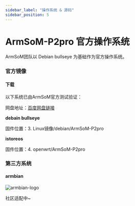 ```yaml
---
sidebar_label: "操作系统 & 源码"
sidebar_position: 5
---
```


# ArmSoM-P2pro 官方操作系统

ArmSoM团队以 Debian bullseye 为基础作为官方操作系统。

### 官方镜像

#### 下载
以下系统已由ArmSoM官方测试验证：

网盘地址：[百度网盘链接](https://pan.baidu.com/s/1f_YDt4S8Zu5URH1zv_UjIw?pwd=arms)

**debain bullseye**

固件位置：3. Linux镜像/debian/ArmSoM-P2pro

**istoreos**

固件位置：4. openwrt/ArmSoM-P2pro

<!-- #### 发布信息

ArmSoM-P2pro 的首次官方发布通告请在以下链接查看：
[ArmSoM-P2pro 系统发布通知](http://forum.armsom.org/t/231115-system-release-notice-for-armsom-w3/139) -->

### 第三方系统

#### armbian
![armbian-logo](/img/armbian-logo.webp)

<!-- [Armbian_23.11.0-trunk_Armsom-w3_bookworm_legacy_5.10.160.img](https://pan.baidu.com/s/1URvyxKoox207rWwsMJmCyQ?pwd=arms)

[Armbian_23.11.0-trunk_Armsom-w3_bookworm_legacy_5.10.160_cinnamon_desktop.img](https://pan.baidu.com/s/1w7v7b1BJ1ubJYrIlFchqUw?pwd=arms)

[Armbian_23.11.0-trunk_Armsom-w3_jammy_legacy_5.10.160.img](https://pan.baidu.com/s/1-6qgLxC7CbiNObRmJdFTDQ?pwd=arms)

[Armbian_23.11.0-trunk_Armsom-w3_jammy_legacy_5.10.160_xfce_desktop.img](https://pan.baidu.com/s/1Pr0IJNrffxx7aLJ-eZLUUA?pwd=arms ) -->

社区适配中~